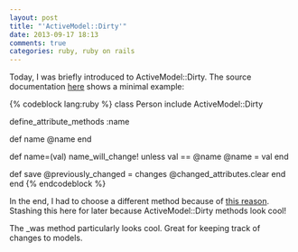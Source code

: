 ```yaml
---
layout: post
title: "'ActiveModel::Dirty'"
date: 2013-09-17 18:13
comments: true
categories: ruby, ruby on rails 
---
```


Today, I was briefly introduced to ActiveModel::Dirty.  The source
documentation
[here](http://api.rubyonrails.org/classes/ActiveModel/Dirty.html) shows a
minimal example:

{% codeblock lang:ruby %}
class Person
  include ActiveModel::Dirty

  define_attribute_methods :name

  def name
    @name
  end

  def name=(val)
    name_will_change! unless val == @name
    @name = val
  end

  def save
    @previously_changed = changes
    @changed_attributes.clear
  end
end
{% endcodeblock %}

In the end, I had to choose a different method because of [this
reason](http://stackoverflow.com/questions/13074582/problems-implementing-activemodel-dirty-rails-3-2-8). Stashing this here for later because ActiveModel::Dirty methods look cool!

The _was method particularly looks cool.  Great for keeping track of
changes to models.
